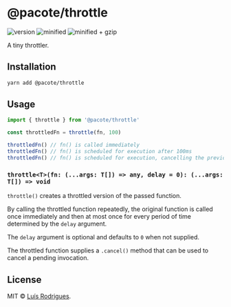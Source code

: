 # @pacote/throttle

![version](https://badgen.net/npm/v/@pacote/throttle)
![minified](https://badgen.net/bundlephobia/min/@pacote/throttle)
![minified + gzip](https://badgen.net/bundlephobia/minzip/@pacote/throttle)

A tiny throttler.

## Installation

```bash
yarn add @pacote/throttle
```

## Usage

```typescript
import { throttle } from '@pacote/throttle'

const throttledFn = throttle(fn, 100)

throttledFn() // fn() is called immediately
throttledFn() // fn() is scheduled for execution after 100ms
throttledFn() // fn() is scheduled for execution, cancelling the previous one
```

### `throttle<T>(fn: (...args: T[]) => any, delay = 0): (...args: T[]) => void`

`throttle()` creates a throttled version of the passed function.

By calling the throttled function repeatedly, the original function is called
once immediately and then at most once for every period of time determined by
the `delay` argument.

The `delay` argument is optional and defaults to `0` when not supplied.

The throttled function supplies a `.cancel()` method that can be used to cancel
a pending invocation.

## License

MIT © [Luís Rodrigues](https://goblindegook.com).
